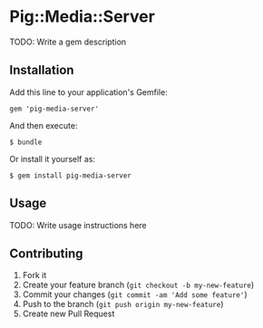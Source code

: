 # Pig::Media::Server

TODO: Write a gem description

## Installation

Add this line to your application's Gemfile:

    gem 'pig-media-server'

And then execute:

    $ bundle

Or install it yourself as:

    $ gem install pig-media-server

## Usage

TODO: Write usage instructions here

## Contributing

1. Fork it
2. Create your feature branch (`git checkout -b my-new-feature`)
3. Commit your changes (`git commit -am 'Add some feature'`)
4. Push to the branch (`git push origin my-new-feature`)
5. Create new Pull Request
